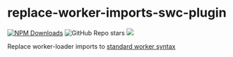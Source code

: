 # replace-worker-imports-swc-plugin

[![NPM Downloads](https://img.shields.io/npm/d18m/replace-worker-imports-swc-plugin?style=for-the-badge&logo=npm)](https://www.npmjs.com/package/replace-worker-imports-swc-plugin)
![GitHub Repo stars](https://img.shields.io/github/stars/rishabh3112/replace-worker-imports-swc-plugin?style=for-the-badge&logo=github)
[![](https://img.shields.io/static/v1?label=Sponsor%20Project&message=%E2%9D%A4&color=%23fe8e86&style=for-the-badge)](https://github.com/sponsors/rishabh3112)

Replace worker-loader imports to [standard worker syntax](https://webpack.js.org/guides/web-workers/)
